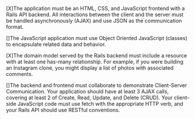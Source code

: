 [X]The application must be an HTML, CSS, and JavaScript frontend with a Rails API backend. All interactions between the client and the server must be handled asynchronously (AJAX) and use JSON as the communication format.

[]The JavaScript application must use Object Oriented JavaScript (classes) to encapsulate related data and behavior.

[X]The domain model served by the Rails backend must include a resource with at least one has-many relationship. For example, if you were building an Instagram clone, you might display a list of photos with associated comments.

[]The backend and frontend must collaborate to demonstrate Client-Server Communication. Your application should have at least 3 AJAX calls, covering at least 2 of Create, Read, Update, and Delete (CRUD). Your client-side JavaScript code must use fetch with the appropriate HTTP verb, and your Rails API should use RESTful conventions.